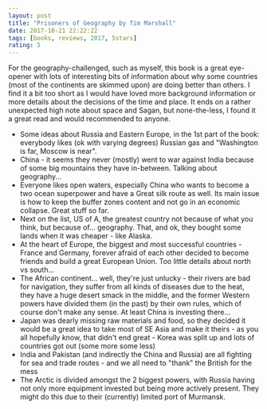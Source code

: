 ```yaml
---
layout: post
title: "Prisoners of Geography by Tim Marshall"
date: 2017-10-21 22:22:22
tags: [books, reviews, 2017, 5stars]
rating: 5
---
```


For the geography-challenged, such as myself, this book is a great eye-opener with lots of interesting bits of information about why some countries (most of the continents are skimmed upon) are doing better than others. I find it a bit too short as I would have loved more background information or more details about the decisions of the time and place. It ends on a rather unexpected high note about space and Sagan, but none-the-less, I found it a great read and would recommended to anyone.

- Some ideas about Russia and Eastern Europe, in the 1st part of the book: everybody likes (ok with varying degrees) Russian gas and "Washington is far, Moscow is near".
- China - it seems they never (mostly) went to war against India because of some big mountains they have in-between. Talking about geography...
- Everyone likes open waters, especially China who wants to become a two ocean superpower and have a Great silk route as well. Its main issue is how to keep the buffer zones content and not go in an economic collapse. Great stuff so far.
- Next on the list, US of A, the greatest country not because of what you think, but because of... geography. That, and ok, they bought some lands when it was cheaper - like Alaska.
- At the heart of Europe, the biggest and most successful countries - France and Germany, forever afraid of each other decided to become friends and build a great European Union. Too little details about north vs south...
- The African continent... well, they're just unlucky - their rivers are bad for navigation, they suffer from all kinds of diseases due to the heat, they have a huge desert smack in the middle, and the former Western powers have divided them (in the past) by their own rules, which of course don't make any sense. At least China is investing there...
- Japan was dearly missing raw materials and food, so they decided it would be a great idea to take most of SE Asia and make it theirs - as you all hopefully know, that didn't end great - Korea was split up and lots of countries got out (some more some less)
- India and Pakistan (and indirectly the China and Russia) are all fighting for sea and trade routes - and we all need to "thank" the British for the mess
- The Arctic is divided amongst the 2 biggest powers, with Russia having not only more equipment invested but being more actively present. They might do this due to their (currently) limited port of Murmansk.

